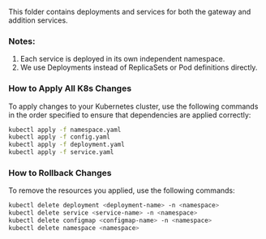 This folder contains deployments and services for both the gateway and addition services.

### Notes:

1) Each service is deployed in its own independent namespace.
2) We use Deployments instead of ReplicaSets or Pod definitions directly.

### How to Apply All K8s Changes
To apply changes to your Kubernetes cluster, use the following commands in the order specified to ensure that dependencies are applied correctly:

```bash
kubectl apply -f namespace.yaml
kubectl apply -f config.yaml
kubectl apply -f deployment.yaml
kubectl apply -f service.yaml
```

### How to Rollback Changes
To remove the resources you applied, use the following commands:

```bash
kubectl delete deployment <deployment-name> -n <namespace>
kubectl delete service <service-name> -n <namespace>
kubectl delete configmap <configmap-name> -n <namespace>
kubectl delete namespace <namespace>
```
